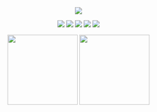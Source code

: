 <!-- README.md -->

<div align="center">
   <img src="https://readme-typing-svg.herokuapp.com?font=Nunito&weight=600&size=20&duration=3000&pause=800&color=000000&center=true&vCenter=true&width=450&lines=Welcome+to+Soyun's+Star+World!;I+love+Coding✨+and+Designing🩷"/>
</div>



<p align="center">
  <img src="https://img.shields.io/badge/javascript-FFD93D?style=for-the-badge&logo=javascript&logoColor=black"/>
  <img src="https://img.shields.io/badge/typescript-4DABF7?style=for-the-badge&logo=typescript&logoColor=white"/>
  <img src="https://img.shields.io/badge/react-61DAFB?style=for-the-badge&logo=react&logoColor=black"/>
  <img src="https://img.shields.io/badge/react_native-61DAFB?style=for-the-badge&logo=react&logoColor=black"/>
  <img src="https://img.shields.io/badge/tailwindcss-38B2AC?style=for-the-badge&logo=tailwind-css&logoColor=white"/>
</p>



<p align="center">
  <img src="https://github-readme-stats.vercel.app/api?username=soyuniii&show_icons=true&theme=omni&hide_border=true&bg_color=ffecf2&title_color=ff4d94&icon_color=ff66b2&text_color=444" height="160"/>
  <img src="https://github-readme-stats.vercel.app/api/top-langs/?username=soyuniii&layout=compact&theme=omni&hide_border=true&bg_color=ffecf2&title_color=ff4d94&icon_color=ff66b2&text_color=444" height="160"/>
</p>

